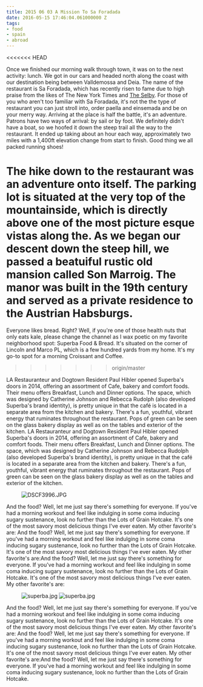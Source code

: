 ```yaml
---
title: 2015 06 03 A Mission To Sa Foradada
date: 2016-05-15 17:46:04.061000000 Z
tags:
- food
- spain
- abroad
---
```


<<<<<<< HEAD

Once we finished our morning walk through town, it was on to the next activity: lunch. We got in our cars and headed north along the coast with our destination being between Valldemossa and Deia. The name of the restaurant is Sa Foradada, which has recently risen to fame due to high praise from the likes of The New York Times and [The Selby](http://tmagazine.blogs.nytimes.com/2012/05/18/edible-selby-fire-island/?_r=0). For those of you who aren't too familiar with Sa Foradada, it's not the the type of restaurant you can just stroll into, order paella and einsemada and be on your merry way. Arriving at the place is half the battle, it's an adventure. Patrons have two ways of arrival: by sail or by foot. We definitely didn't have a boat, so we hoofed it down the steep trail all the way to the restaurant. It ended up taking about an hour each way, approximately two miles with a 1,400ft elevation change from start to finish. Good thing we all packed running shoes!

The hike down to the restaurant was an adventure onto itself. The parking lot is situated at the very top of the mountainside, which is directly above one of the most picture esque vistas along the. As we began our descent down the steep hill, we passed a beatuiful rustic old mansion called Son Marroig. The manor was built in the 19th century and served as a private residence to the Austrian Habsburgs. 
=======
Everyone likes bread. Right? Well, if you're one of those health nuts that only eats kale, please change the channel as I wax poetic on my favorite neighborhood spot: Superba Food & Bread. It's situated on the corner of Lincoln and Marco PL, which is a few hundred yards from my home. It's my go-to spot for a morning Croissant and Coffee.
>>>>>>> origin/master

LA Restauranteur and Dogtown Resident Paul Hibler opened Superba's doors in 2014, offering an assortment of Cafe, bakery and comfort foods. Their menu offers Breakfast, Lunch and Dinner options. The space, which was designed by Catherine Johnson and Rebecca Rudolph (also developed Superba's brand identity), is pretty unique in that the café is located in a separate area from the kitchen and bakery. There's a fun, youthful, vibrant energy that ruminates throughout the restaurant. Pops of green can be seen on the glass bakery display as well as on the tables and exterior of the kitchen.
LA Restauranteur and Dogtown Resident Paul Hibler opened Superba's doors in 2014, offering an assortment of Cafe, bakery and comfort foods. Their menu offers Breakfast, Lunch and Dinner options. The space, which was designed by Catherine Johnson and Rebecca Rudolph (also developed Superba's brand identity), is pretty unique in that the café is located in a separate area from the kitchen and bakery. There's a fun, youthful, vibrant energy that ruminates throughout the restaurant. Pops of green can be seen on the glass bakery display as well as on the tables and exterior of the kitchen.

<figure> <img src="/uploads/DSCF3996.JPG" alt="DSCF3996.JPG"> </figure>

And the food? Well, let me just say there's something for everyone. If you've had a morning workout and feel like indulging in some coma inducing sugary sustenance, look no further than the Lots of Grain Hotcake. It's one of the most savory most delicious things I've ever eaten. My other favorite's are: And the food? Well, let me just say there's something for everyone. If you've had a morning workout and feel like indulging in some coma inducing sugary sustenance, look no further than the Lots of Grain Hotcake. It's one of the most savory most delicious things I've ever eaten. My other favorite's are:And the food? Well, let me just say there's something for everyone. If you've had a morning workout and feel like indulging in some coma inducing sugary sustenance, look no further than the Lots of Grain Hotcake. It's one of the most savory most delicious things I've ever eaten. My other favorite's are:

<figure> <img src="/uploads/sa-donkey.JPG" class="row-2" alt="superba.jpg"> <img src="/uploads/sa-walk.JPG" class="row-2" alt="superba.jpg"></figure>

And the food? Well, let me just say there's something for everyone. If you've had a morning workout and feel like indulging in some coma inducing sugary sustenance, look no further than the Lots of Grain Hotcake. It's one of the most savory most delicious things I've ever eaten. My other favorite's are: And the food? Well, let me just say there's something for everyone. If you've had a morning workout and feel like indulging in some coma inducing sugary sustenance, look no further than the Lots of Grain Hotcake. It's one of the most savory most delicious things I've ever eaten. My other favorite's are:And the food? Well, let me just say there's something for everyone. If you've had a morning workout and feel like indulging in some coma inducing sugary sustenance, look no further than the Lots of Grain Hotcake.
